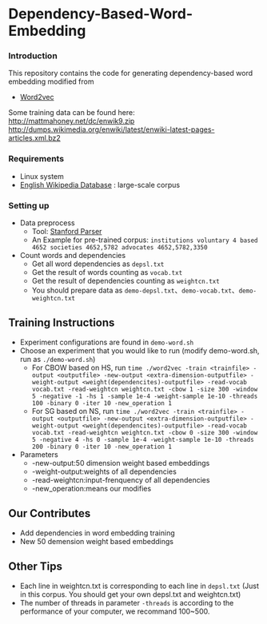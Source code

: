 # Dependency-Based-Word-Embedding

### Introduction
This repository contains the code for generating dependency-based word embedding modified from

* [Word2vec](https://code.google.com/archive/p/word2vec/)

Some training data can be found here: http://mattmahoney.net/dc/enwik9.zip http://dumps.wikimedia.org/enwiki/latest/enwiki-latest-pages-articles.xml.bz2

### Requirements
* Linux system
* [English Wikipedia Database](https://link.zhihu.com/?target=http%3A//download.wikimedia.org/enwiki/latest/enwiki-latest-pages-articles.xml.bz2) : large-scale corpus

### Setting up
* Data preprocess
  * Tool: [Stanford Parser](https://nlp.stanford.edu/software/lex-parser.shtml)
  * An Example for pre-trained corpus: `institutions voluntary 4 based 4652 societies 4652,5782 advocates 4652,5782,3350`
* Count words and dependencies
  * Get all word dependencies as `depsl.txt`
  * Get the result of words counting as `vocab.txt`
  * Get the result of dependencies counting as `weightcn.txt`
  * You should prepare data as `demo-depsl.txt`、`demo-vocab.txt`、`demo-weightcn.txt`
  
## Training Instructions
* Experiment configurations are found in `demo-word.sh`
* Choose an experiment that you would like to run (modify demo-word.sh, run as `./demo-word.sh`)
  * For CBOW based on HS, run `time ./word2vec -train <trainfile> -output <outputfile> -new-output <extra-dimension-outputfile> -weight-output <weight(dependencites)-outputfile> -read-vocab vocab.txt -read-weightcn weightcn.txt -cbow 1 -size 300 -window 5 -negative -1 -hs 1 -sample 1e-4 -weight-sample 1e-10 -threads 100 -binary 0 -iter 10 -new_operation 1`
  * For SG based on NS, run `time ./word2vec -train <trainfile> -output <outputfile> -new-output <extra-dimension-outputfile> -weight-output <weight(dependencites)-outputfile> -read-vocab vocab.txt -read-weightcn weightcn.txt -cbow 0 -size 300 -window 5 -negative 4 -hs 0 -sample 1e-4 -weight-sample 1e-10 -threads 200 -binary 0 -iter 10 -new_operation 1`
* Parameters
  * -new-output:50 dimension weight based embeddings 
  * -weight-output:weights of all dependencies
  * -read-weightcn:input-frenquency of all dependencies
  * -new_operation:means our modifies
 
## Our Contributes 
  * Add dependencies in word embedding training
  * New 50 demension weight based embeddings
  
## Other Tips 
* Each line in weightcn.txt is corresponding to each line in `depsl.txt` (Just in this corpus. You should get your own depsl.txt and weightcn.txt)
* The number of threads in parameter `-threads` is according to the performance of your computer, we recommand 100~500.
